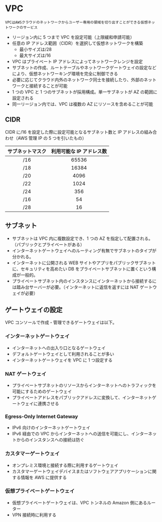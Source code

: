 # VPC

`VPCはAWSクラウドのネットワークからユーザー専用の領域を切り出すことができる仮想ネットワークのサービス`

- リージョン内に 5 つまで VPC を設定可能（上限緩和申請可能）
- 任意の IP アドレス範囲（CIDR）を選択して仮想ネットワークを構築
  - 最小サイズは/28
  - 最大サイズは/16
- VPC はプライベート IP アドレスによってネットワークレンジを設定
- サブネットの作成、ルートテーブルやネットワークゲートウェイの設定などにより、仮想ネットワーキング環境を完全に制御できる
- 必要に応じてクラウド内外のネットワーク同士を接続したり、外部のネットワークと接続することが可能
- 1 つの VPC と 1 つのサブネットが採用構成。単一サブネットが AZ の範囲に設定される
- 同一リージョン内では、VPC は複数の AZ にリソースを含めることが可能

## CIDR

CIDR に/16 を設定した際に設定可能となるサブネット数と IP アドレスの組み合わせ（AWS 管理 IP の 5 つを引いたもの）

| サブネットマスク | 利用可能な IP アドレス数 |
| :--------------: | :----------------------: |
|       /16        |          65536           |
|       /18        |          16384           |
|       /20        |           4096           |
|       /22        |           1024           |
|       /24        |           356            |
|       /16        |            54            |
|       /28        |            16            |

## サブネット

- サブネットは VPC 内に複数設定でき、1 つの AZ を指定して配置される。（パブリックとプライベートがある）
- インターネットゲートウェイへのルーティング有無でサブネットのタイプが分かれる。
- インターネットに公開される WEB サイトやアプリをパブリックサブネットに、セキュリティを高めたい DB をプライベートサブネットに置くという構成が一般的。
- プライベートサブネット内のインスタンスにインターネットから接続するには踏み台サーバーが必要。（インターネットに返信を返すには NAT ゲートウェイが必要）

## ゲートウェイの設定

VPC コンソールで作成・管理できるゲートウェイは以下。

### インターネットゲートウェイ

- インターネットへの出入り口となるゲートウェイ
- デフォルトゲートウェイとして利用されることが多い
- インターネットゲートウェイを VPC に 1 つ設定する

### NAT ゲートウェイ

- プライベートサブネットのリソースからインターネットへのトラフィックを可能にするためのゲートウェイ
- プライベートアドレスをパブリックアドレスに変換して、インターネットゲートウェイに連携させる

### Egress-Only Internet Gateway

- IPv6 向けのインターネットゲートウェイ
- IPv6 経由での VPC からインターネットへの送信を可能にし、インターネットからのインスタンスへの接続は防ぐ

### カスタマーゲートウェイ

- オンプレミス環境と接続する際に利用するゲートウェイ
- カスタマーゲートウェイデバイスまたはソフトウェアアプリケーションに関する情報を AWS に提供する

### 仮想プライベートゲートウェイ

- 仮想プライベートゲートウェイは、VPC トンネルの Amazon 側にあるルーター
- VPN 接続時に利用する
